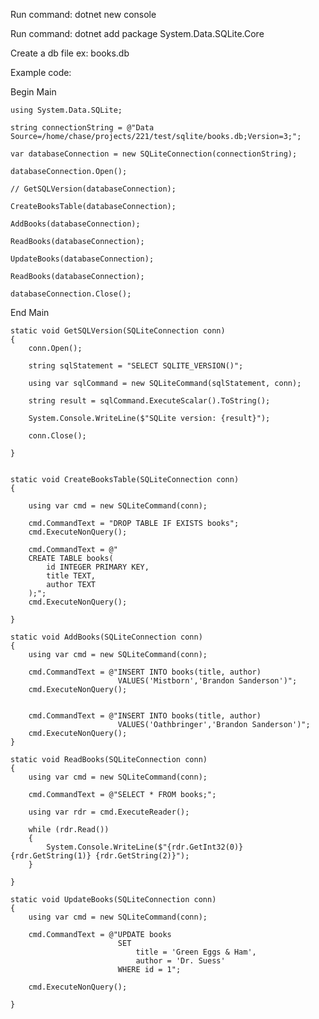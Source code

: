 Run command: dotnet new console

Run command: dotnet add package System.Data.SQLite.Core

Create a db file ex: books.db

Example code:

Begin Main

    using System.Data.SQLite;

    string connectionString = @"Data Source=/home/chase/projects/221/test/sqlite/books.db;Version=3;";

    var databaseConnection = new SQLiteConnection(connectionString);

    databaseConnection.Open();

    // GetSQLVersion(databaseConnection);

    CreateBooksTable(databaseConnection);

    AddBooks(databaseConnection);

    ReadBooks(databaseConnection);

    UpdateBooks(databaseConnection);

    ReadBooks(databaseConnection);

    databaseConnection.Close();

End Main

    static void GetSQLVersion(SQLiteConnection conn)
    {
        conn.Open();

        string sqlStatement = "SELECT SQLITE_VERSION()";

        using var sqlCommand = new SQLiteCommand(sqlStatement, conn);

        string result = sqlCommand.ExecuteScalar().ToString();

        System.Console.WriteLine($"SQLite version: {result}");

        conn.Close();

    }


    static void CreateBooksTable(SQLiteConnection conn)
    {

        using var cmd = new SQLiteCommand(conn);

        cmd.CommandText = "DROP TABLE IF EXISTS books";
        cmd.ExecuteNonQuery();

        cmd.CommandText = @"
        CREATE TABLE books(
            id INTEGER PRIMARY KEY,
            title TEXT,
            author TEXT
        );";
        cmd.ExecuteNonQuery();

    }

    static void AddBooks(SQLiteConnection conn)
    {
        using var cmd = new SQLiteCommand(conn);

        cmd.CommandText = @"INSERT INTO books(title, author)
                            VALUES('Mistborn','Brandon Sanderson')";
        cmd.ExecuteNonQuery();


        cmd.CommandText = @"INSERT INTO books(title, author)
                            VALUES('Oathbringer','Brandon Sanderson')";
        cmd.ExecuteNonQuery();
    }

    static void ReadBooks(SQLiteConnection conn)
    {
        using var cmd = new SQLiteCommand(conn);

        cmd.CommandText = @"SELECT * FROM books;";

        using var rdr = cmd.ExecuteReader();

        while (rdr.Read())
        {
            System.Console.WriteLine($"{rdr.GetInt32(0)} {rdr.GetString(1)} {rdr.GetString(2)}");
        }

    }

    static void UpdateBooks(SQLiteConnection conn)
    {
        using var cmd = new SQLiteCommand(conn);

        cmd.CommandText = @"UPDATE books
                            SET
                                title = 'Green Eggs & Ham',
                                author = 'Dr. Suess'
                            WHERE id = 1";

        cmd.ExecuteNonQuery();

    }
